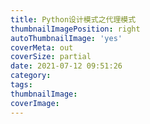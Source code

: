 ```yaml
---
title: Python设计模式之代理模式
thumbnailImagePosition: right
autoThumbnailImage: 'yes'
coverMeta: out
coverSize: partial
date: 2021-07-12 09:51:26
category:
tags:
thumbnailImage:
coverImage:
---
```

